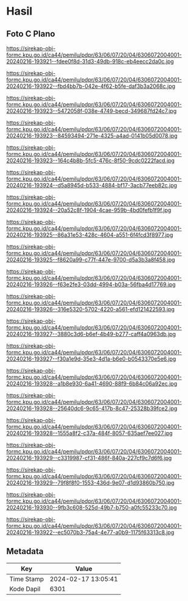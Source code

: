 # Hasil

## Foto C Plano

https://sirekap-obj-formc.kpu.go.id/ca44/pemilu/pdpr/63/06/07/20/04/6306072004001-20240216-193921--fdee0f8d-31d3-49db-918c-eb4eecc2da0c.jpg

https://sirekap-obj-formc.kpu.go.id/ca44/pemilu/pdpr/63/06/07/20/04/6306072004001-20240216-193922--fbd4bb7b-042e-4f62-b5fe-daf3b3a2068c.jpg

https://sirekap-obj-formc.kpu.go.id/ca44/pemilu/pdpr/63/06/07/20/04/6306072004001-20240216-193923--5472058f-038e-4749-becd-349687fd24c7.jpg

https://sirekap-obj-formc.kpu.go.id/ca44/pemilu/pdpr/63/06/07/20/04/6306072004001-20240216-193923--84593494-271e-4325-a4ad-0141b05d0078.jpg

https://sirekap-obj-formc.kpu.go.id/ca44/pemilu/pdpr/63/06/07/20/04/6306072004001-20240216-193923--164c4b8b-5fc5-476c-8f50-9cdc0222facd.jpg

https://sirekap-obj-formc.kpu.go.id/ca44/pemilu/pdpr/63/06/07/20/04/6306072004001-20240216-193924--d5a8945d-b533-4884-bf17-3acb77eeb82c.jpg

https://sirekap-obj-formc.kpu.go.id/ca44/pemilu/pdpr/63/06/07/20/04/6306072004001-20240216-193924--20a52c8f-1904-4cae-959b-4bd0fefb1f9f.jpg

https://sirekap-obj-formc.kpu.go.id/ca44/pemilu/pdpr/63/06/07/20/04/6306072004001-20240216-193925--86a31e53-428c-4604-a551-6f4fcd3f8977.jpg

https://sirekap-obj-formc.kpu.go.id/ca44/pemilu/pdpr/63/06/07/20/04/6306072004001-20240216-193925--f8620a99-c77f-447e-9700-d5a3b3a8f458.jpg

https://sirekap-obj-formc.kpu.go.id/ca44/pemilu/pdpr/63/06/07/20/04/6306072004001-20240216-193926--f63e2fe3-03dd-4994-b03a-56fba4d17769.jpg

https://sirekap-obj-formc.kpu.go.id/ca44/pemilu/pdpr/63/06/07/20/04/6306072004001-20240216-193926--316e5320-5702-4220-a561-efd121422593.jpg

https://sirekap-obj-formc.kpu.go.id/ca44/pemilu/pdpr/63/06/07/20/04/6306072004001-20240216-193927--3880c3d6-b6ef-4b49-b277-caff4a0963db.jpg

https://sirekap-obj-formc.kpu.go.id/ca44/pemilu/pdpr/63/06/07/20/04/6306072004001-20240216-193927--f30a1e9d-35e3-4d1a-b6e0-b0543370e5e6.jpg

https://sirekap-obj-formc.kpu.go.id/ca44/pemilu/pdpr/63/06/07/20/04/6306072004001-20240216-193928--a1b8e930-6a41-4690-88f9-6b84c06a92ec.jpg

https://sirekap-obj-formc.kpu.go.id/ca44/pemilu/pdpr/63/06/07/20/04/6306072004001-20240216-193928--25640dc6-9c65-417b-8c47-25328b39fce2.jpg

https://sirekap-obj-formc.kpu.go.id/ca44/pemilu/pdpr/63/06/07/20/04/6306072004001-20240216-193928--1555a8f2-c37a-484f-8057-635aef7ee027.jpg

https://sirekap-obj-formc.kpu.go.id/ca44/pemilu/pdpr/63/06/07/20/04/6306072004001-20240216-193929--c3319987-cf31-486f-840a-227cf9c7d6f6.jpg

https://sirekap-obj-formc.kpu.go.id/ca44/pemilu/pdpr/63/06/07/20/04/6306072004001-20240216-193929--79f8f8f0-1553-436d-9e07-d1d93860b750.jpg

https://sirekap-obj-formc.kpu.go.id/ca44/pemilu/pdpr/63/06/07/20/04/6306072004001-20240216-193930--9fb3c608-525d-49b7-b750-a0fc55233c70.jpg

https://sirekap-obj-formc.kpu.go.id/ca44/pemilu/pdpr/63/06/07/20/04/6306072004001-20240216-193922--ec5070b3-75a4-4e77-a0b9-1175f63313c8.jpg


## Metadata

| Key        | Value               |
| ---------- | ------------------- |
| Time Stamp | 2024-02-17 13:05:41 |
| Kode Dapil | 6301                |



